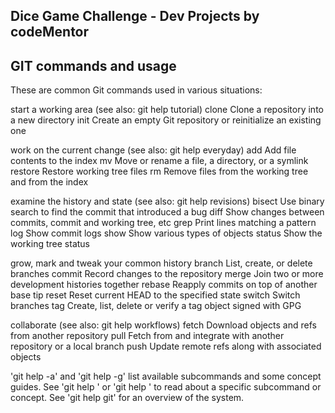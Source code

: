 
## Dice Game Challenge - Dev Projects by codeMentor


## GIT commands and usage


These are common Git commands used in various situations:

start a working area (see also: git help tutorial)
      clone     Clone a repository into a new directory
      init      Create an empty Git repository or reinitialize an existing one

work on the current change (see also: git help everyday)
      add       Add file contents to the index
      mv        Move or rename a file, a directory, or a symlink
      restore   Restore working tree files
      rm        Remove files from the working tree and from the index

examine the history and state (see also: git help revisions)
      bisect    Use binary search to find the commit that introduced a bug
      diff      Show changes between commits, commit and working tree, etc
      grep      Print lines matching a pattern
      log       Show commit logs
      show      Show various types of objects
      status    Show the working tree status

grow, mark and tweak your common history
      branch    List, create, or delete branches
      commit    Record changes to the repository
      merge     Join two or more development histories together
      rebase    Reapply commits on top of another base tip
      reset     Reset current HEAD to the specified state
      switch    Switch branches
      tag       Create, list, delete or verify a tag object signed with GPG

collaborate (see also: git help workflows)
      fetch     Download objects and refs from another repository
      pull      Fetch from and integrate with another repository or a local branch
      push      Update remote refs along with associated objects

'git help -a' and 'git help -g' list available subcommands and some
concept guides. See 'git help <command>' or 'git help <concept>'
to read about a specific subcommand or concept.
See 'git help git' for an overview of the system.
